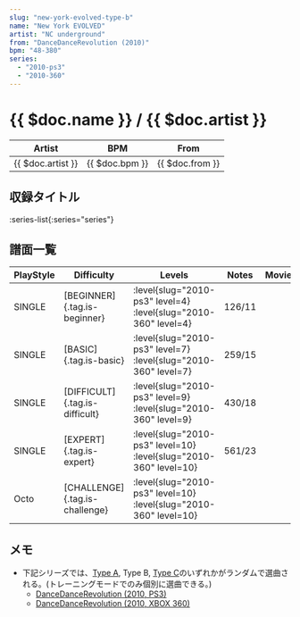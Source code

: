 ```yaml
---
slug: "new-york-evolved-type-b"
name: "New York EVOLVED"
artist: "NC underground"
from: "DanceDanceRevolution (2010)"
bpm: "48-380"
series:
  - "2010-ps3"
  - "2010-360"
---
```


# {{ $doc.name }} / {{ $doc.artist }}

|Artist|BPM|From|
|------|---|----|
|{{ $doc.artist }}|{{ $doc.bpm }}|{{ $doc.from }}|

## 収録タイトル

:series-list{:series="series"}

## 譜面一覧

|PlayStyle|Difficulty|Levels|Notes|Movie|
|---------|----------|------|-----|-----|
|SINGLE|[BEGINNER]{.tag.is-beginner}|<div class="field is-grouped is-grouped-multiline"> :level{slug="2010-ps3" level=4} :level{slug="2010-360" level=4}</div>|126/11||
|SINGLE|[BASIC]{.tag.is-basic}|<div class="field is-grouped is-grouped-multiline"> :level{slug="2010-ps3" level=7} :level{slug="2010-360" level=7}</div>|259/15||
|SINGLE|[DIFFICULT]{.tag.is-difficult}|<div class="field is-grouped is-grouped-multiline"> :level{slug="2010-ps3" level=9} :level{slug="2010-360" level=9}</div>|430/18||
|SINGLE|[EXPERT]{.tag.is-expert}|<div class="field is-grouped is-grouped-multiline"> :level{slug="2010-ps3" level=10} :level{slug="2010-360" level=10}</div>|561/23||
|Octo|[CHALLENGE]{.tag.is-challenge}|<div class="field is-grouped is-grouped-multiline"> :level{slug="2010-ps3" level=10} :level{slug="2010-360" level=10}</div>|||

## メモ

- 下記シリーズでは、[Type A](/songs/new-york-evolved-type-a), Type B, [Type C](/songs/new-york-evolved-type-c)のいずれかがランダムで選曲される。(トレーニングモードでのみ個別に選曲できる。)
  - [DanceDanceRevolution (2010, PS3)](/series/2010-ps3)
  - [DanceDanceRevolution (2010, XBOX 360)](/series/2010-360)
